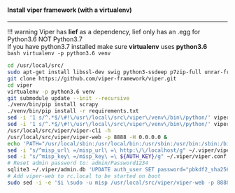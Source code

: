 #### Install viper framework (with a virtualenv)
-----------------------

!!! warning
    Viper has **lief** as a dependency, lief only has an .egg for Python3.6 NOT Python3.7<br />
    If you have python3.7 installed make sure **virtualenv** uses **python3.6**<br />
    ```bash
    virtualenv -p python3.6 venv
    ```

```bash
cd /usr/local/src/
sudo apt-get install libssl-dev swig python3-ssdeep p7zip-full unrar-free sqlite python3-pyclamd exiftool radare2 python3-magic python3-sqlalchemy python3-prettytable -y
git clone https://github.com/viper-framework/viper.git
cd viper
virtualenv -p python3.6 venv
git submodule update --init --recursive
./venv/bin/pip install scrapy
./venv/bin/pip install -r requirements.txt
sed -i '1 s/^.*$/\#!\/usr\/local\/src\/viper\/venv\/bin\/python/' viper-cli
sed -i '1 s/^.*$/\#!\/usr\/local\/src\/viper\/venv\/bin\/python/' viper-web
/usr/local/src/viper/viper-cli -h
/usr/local/src/viper/viper-web -p 8888 -H 0.0.0.0 &
echo 'PATH="/usr/local/sbin:/usr/local/bin:/usr/sbin:/usr/bin:/sbin:/bin:/usr/games:/usr/local/games:/usr/local/src/viper"' |sudo tee /etc/environment
sed -i "s/^misp_url\ =/misp_url\ =\ http:\/\/localhost/g" ~/.viper/viper.conf
sed -i "s/^misp_key\ =/misp_key\ =\ ${AUTH_KEY}/g" ~/.viper/viper.conf
# Reset admin password to: admin/Password1234
sqlite3 ~/.viper/admin.db 'UPDATE auth_user SET password="pbkdf2_sha256$100000$iXgEJh8hz7Cf$vfdDAwLX8tko1t0M1TLTtGlxERkNnltUnMhbv56wK/U="'
# Add viper-web to rc.local to be started on boot
sudo sed -i -e '$i \sudo -u misp /usr/local/src/viper/viper-web -p 8888 -H 0.0.0.0 > /tmp/viper-web_rc.local.log &\n' /etc/rc.local
```
